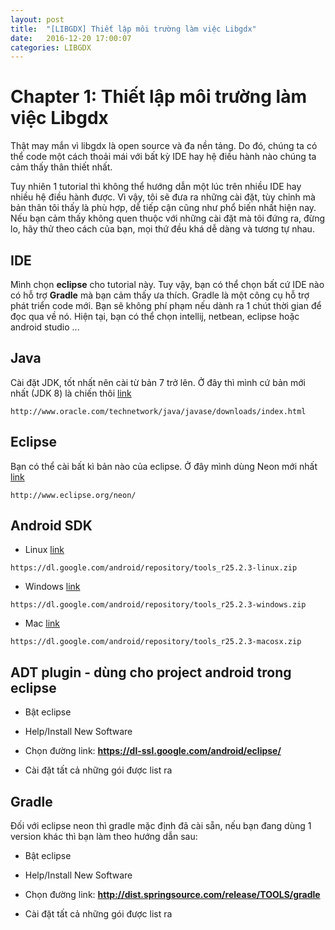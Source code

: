 ```yaml
---
layout: post
title:  "[LIBGDX] Thiết lập môi trường làm việc Libgdx"
date:   2016-12-20 17:00:07
categories: LIBGDX
---
```

# Chapter 1: Thiết lập môi trường làm việc Libgdx
Thật may mắn vì libgdx là open source và đa nền tảng. Do đó, chúng ta có thể code một cách thoải mái với bất kỳ IDE hay hệ điều hành nào chúng ta cảm thấy thân thiết nhất.

Tuy nhiên 1 tutorial thì không thể hướng dẫn một lúc trên nhiều IDE hay nhiều hệ điều hành được. Vì vậy, tôi sẽ đưa ra những cài đặt, tùy chỉnh mà bản thân tôi thấy là phù hợp, dễ tiếp cận cũng như phổ biến nhất hiện nay. Nếu bạn cảm thấy không quen thuộc với những cài đặt mà tôi đứng ra, đừng lo, hãy thử theo cách của bạn, mọi thứ đều khá dễ dàng và tương tự nhau.

## IDE
Mình chọn **eclipse** cho tutorial này. Tuy vậy, bạn có thể chọn bất cứ IDE nào có hỗ trợ **Gradle** mà bạn cảm thấy ưa thích. Gradle là một công cụ hỗ trợ phát triển code mới. Bạn sẽ không phí phạm nếu dành ra 1 chút thời gian để đọc qua về nó. Hiện tại, bạn có thể chọn intellij, netbean, eclipse hoặc android studio ...

## Java
Cài đặt JDK, tốt nhất nên cài từ bản 7 trở lên. Ở đây thì mình cứ bản mới nhất (JDK 8) là chiến thôi
[link](http://www.oracle.com/technetwork/java/javase/downloads/index.html)

```
http://www.oracle.com/technetwork/java/javase/downloads/index.html
```

## Eclipse
Bạn có thể cài bất kì bản nào của eclipse. Ở đây mình dùng Neon mới nhất 
[link](http://www.eclipse.org/neon/)

```
http://www.eclipse.org/neon/
```

## Android SDK

* Linux
[link](https://dl.google.com/android/repository/tools_r25.2.3-linux.zip)

```
https://dl.google.com/android/repository/tools_r25.2.3-linux.zip
```

* Windows
[link](https://dl.google.com/android/repository/tools_r25.2.3-windows.zip)

```
https://dl.google.com/android/repository/tools_r25.2.3-windows.zip
```
* Mac
[link](https://dl.google.com/android/repository/tools_r25.2.3-macosx.zip)

```
https://dl.google.com/android/repository/tools_r25.2.3-macosx.zip
```

## ADT plugin - dùng cho project android trong eclipse

* Bật eclipse

* Help/Install New Software

* Chọn đường link: **https://dl-ssl.google.com/android/eclipse/**

* Cài đặt tất cả những gói được list ra

## Gradle
Đối với eclipse neon thì gradle mặc định đã cài sẵn, nếu bạn đang dùng 1 version khác thì bạn làm theo hướng dẫn sau:

* Bật eclipse

* Help/Install New Software

* Chọn đường link: **http://dist.springsource.com/release/TOOLS/gradle**

* Cài đặt tất cả những gói được list ra 

